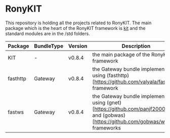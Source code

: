 # RonyKIT

This repository is holding all the projects related to RonyKIT. The main package which is the heart of
the RonyKIT framework is [kit](./kit) and the standard modules are in the /std folders.

| Package  | BundleType | Version | Description                                                                                                                          |
|----------|------------|---------|--------------------------------------------------------------------------------------------------------------------------------------|
| KIT      | -          | v0.8.4  | the main package of the RonyKIT framework                                                                                            |
| fasthttp | Gateway    | v0.8.4  | the Gateway bundle implemented using (fasthttp)[https://github.com/valyala/fasthttp] framework                                       |
| fastws   | Gateway    | v0.8.4  | the Gateway bundle implemented using (gnet)[https://github.com/panjf2000/gnet] and (gobwas)[https://github.com/gobwas/ws] frameworks |


